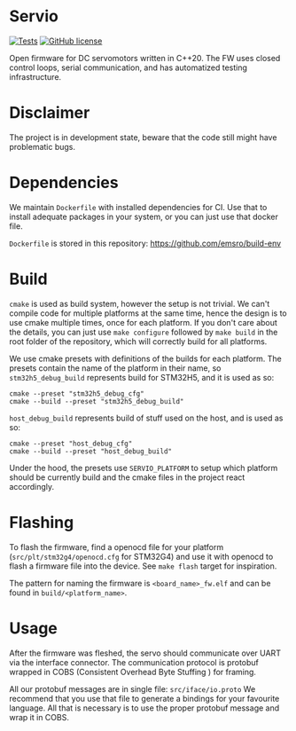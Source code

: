
# Servio

[![Tests](https://github.com/emsro/servio/actions/workflows/tests.yml/badge.svg)](https://github.com/emsro/servio/actions/workflows/tests.yml)
[![GitHub license](https://img.shields.io/badge/license-MIT-blue.svg)](https://raw.githubusercontent.com/nlohmann/json/master/LICENSE.MIT)

Open firmware for DC servomotors written in C++20.
The FW uses closed control loops, serial communication, and has automatized testing infrastructure.

# Disclaimer

The project is in development state, beware that the code still might have problematic bugs.

# Dependencies

We maintain `Dockerfile` with installed dependencies for CI.
Use that to install adequate packages in your system, or you can just use that docker file.

`Dockerfile` is stored in this repository: https://github.com/emsro/build-env

# Build

`cmake` is used as build system, however the setup is not trivial.
We can't compile code for multiple platforms at the same time, hence the design is to use cmake multiple times, once for each platform.
If you don't care about the details, you can just use `make configure` followed by `make build` in the root folder of the repository, which will correctly build for all platforms.

We use cmake presets with definitions of the builds for each platform. The presets contain the name of the platform in their name, so `stm32h5_debug_build` represents build for STM32H5, and it is used as so:
```
cmake --preset "stm32h5_debug_cfg"
cmake --build --preset "stm32h5_debug_build"
```
`host_debug_build` represents build of stuff used on the host, and is used as so:
```
cmake --preset "host_debug_cfg"
cmake --build --preset "host_debug_build"
```

Under the hood, the presets use `SERVIO_PLATFORM` to setup which platform should be currently build and the cmake files in the project react accordingly.

# Flashing

To flash the firmware, find a openocd file for your platform (`src/plt/stm32g4/openocd.cfg` for STM32G4) and use it with openocd to flash  a firmware file into the device. See `make flash` target for inspiration.

The pattern for naming the firmware is `<board_name>_fw.elf` and can be found in `build/<platform_name>`.

# Usage

After the firmware was fleshed, the servo should communicate over UART via the interface connector. The communication protocol is protobuf wrapped in COBS (Consistent Overhead Byte Stuffing
) for framing.

All our protobuf messages are in single file: `src/iface/io.proto` We recommend that you use that file to generate a bindings for your favourite language. All that is necessary is to use the proper protobuf message and wrap it in COBS.
